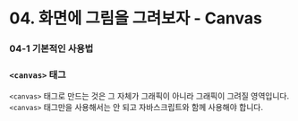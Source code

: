 # 04. 화면에 그림을 그려보자 - Canvas

### 04-1 기본적인 사용법

### `<canvas>` 태그
`<canvas>` 태그로 만드는 것은 그 자체가 그래픽이 아니라 그래픽이 그려질 영역입니다. `<canvas>` 태그만을 사용해서는 안 되고 자바스크립트와 함께 사용해야 합니다.
